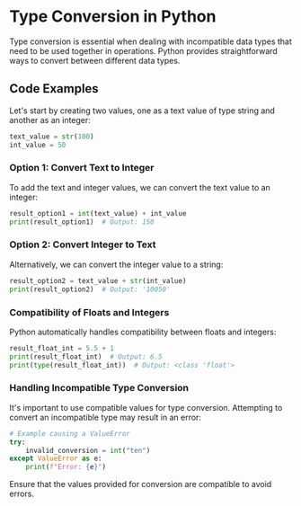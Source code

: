 # Type Conversion in Python

Type conversion is essential when dealing with incompatible data types that need to be used together in operations. Python provides straightforward ways to convert between different data types.

## Code Examples

Let's start by creating two values, one as a text value of type string and another as an integer:

```python
text_value = str(100)
int_value = 50
```

### Option 1: Convert Text to Integer

To add the text and integer values, we can convert the text value to an integer:

```python
result_option1 = int(text_value) + int_value
print(result_option1)  # Output: 150
```

### Option 2: Convert Integer to Text

Alternatively, we can convert the integer value to a string:

```python
result_option2 = text_value + str(int_value)
print(result_option2)  # Output: '10050'
```

### Compatibility of Floats and Integers

Python automatically handles compatibility between floats and integers:

```python
result_float_int = 5.5 + 1
print(result_float_int)  # Output: 6.5
print(type(result_float_int))  # Output: <class 'float'>
```

### Handling Incompatible Type Conversion

It's important to use compatible values for type conversion. Attempting to convert an incompatible type may result in an error:

```python
# Example causing a ValueError
try:
    invalid_conversion = int("ten")
except ValueError as e:
    print(f"Error: {e}")
```

Ensure that the values provided for conversion are compatible to avoid errors.
